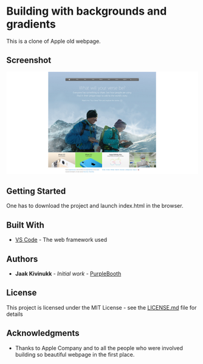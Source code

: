 # Building with backgrounds and gradients

This is a clone of Apple old webpage.

## Screenshot

![Screenshot of the webpage](https://github.com/Jaakal/building-with-backgrounds-and-gradients/blob/apple/screenshot.jpg)

## Getting Started

One has to download the project and launch index.html in the browser.

## Built With

* [VS Code](https://code.visualstudio.com/) - The web framework used

## Authors

* **Jaak Kivinukk** - *Initial work* - [PurpleBooth](https://github.com/Jaakal)

## License

This project is licensed under the MIT License - see the [LICENSE.md](LICENSE.md) file for details

## Acknowledgments

* Thanks to Apple Company and to all the people who were involved building so beautiful webpage in the first place.
